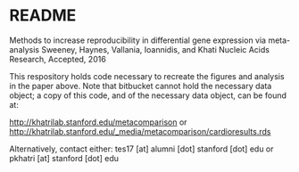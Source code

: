 # README #

Methods to increase reproducibility in differential gene expression via meta-analysis
Sweeney, Haynes, Vallania, Ioannidis, and Khati
Nucleic Acids Research, Accepted, 2016


This respository holds code necessary to recreate the figures and analysis in the paper above. Note that bitbucket cannot hold the necessary data object; a copy of this code, and of the necessary data object, can be found at: 

http://khatrilab.stanford.edu/metacomparison 
or
http://khatrilab.stanford.edu/_media/metacomparison/cardioresults.rds

Alternatively, contact either:
tes17 [at] alumni [dot] stanford [dot] edu
or 
pkhatri [at] stanford [dot] edu